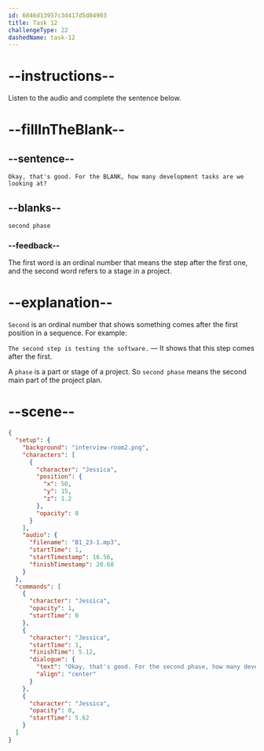 ```yaml
---
id: 6846d13957c3d417d5d04903
title: Task 12
challengeType: 22
dashedName: task-12
---
```


<!-- (audio) Jessica: Okay, that's good. For the second phase, how many development tasks are we looking at? -->

# --instructions--

Listen to the audio and complete the sentence below.

# --fillInTheBlank--

## --sentence--

`Okay, that's good. For the BLANK, how many development tasks are we looking at?`

## --blanks--

`second phase`

### --feedback--

The first word is an ordinal number that means the step after the first one, and the second word refers to a stage in a project.

# --explanation--

`Second` is an ordinal number that shows something comes after the first position in a sequence. For example:

`The second step is testing the software.` — It shows that this step comes after the first.

A `phase` is a part or stage of a project. So `second phase` means the second main part of the project plan.

# --scene--

```json
{
  "setup": {
    "background": "interview-room2.png",
    "characters": [
      {
        "character": "Jessica",
        "position": {
          "x": 50,
          "y": 15,
          "z": 1.2
        },
        "opacity": 0
      }
    ],
    "audio": {
      "filename": "B1_23-1.mp3",
      "startTime": 1,
      "startTimestamp": 16.56,
      "finishTimestamp": 20.68
    }
  },
  "commands": [
    {
      "character": "Jessica",
      "opacity": 1,
      "startTime": 0
    },
    {
      "character": "Jessica",
      "startTime": 1,
      "finishTime": 5.12,
      "dialogue": {
        "text": "Okay, that's good. For the second phase, how many development tasks are we looking at?",
        "align": "center"
      }
    },
    {
      "character": "Jessica",
      "opacity": 0,
      "startTime": 5.62
    }
  ]
}
```
